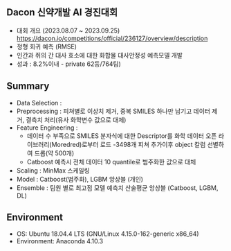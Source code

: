 ## Dacon 신약개발 AI 경진대회

- 대회 개요 (2023.08.07 ~ 2023.09.25) https://dacon.io/competitions/official/236127/overview/description
- 정형 회귀 예측 (RMSE)
- 인간과 쥐의 간 대사 효소에 대한 화합물 대사안정성 예측모델 개발 
- 성과 : 8.2%이내 - private 62등/764팀)

## Summary
- Data Selection :
- Preprocessing : 피쳐별로 이상치 제거, 중복 SMILES 하나만 남기고 데이터 제거, 결측치 처리(유사 화학변수 값으로 대체)
- Feature Engineering :
  - 데이터 수 부족으로 SMILES 분자식에 대한 Descriptor를 화학 데이터 오픈 라이브러리(Moredred)로부터 로드 -3498개 피쳐 추가이후 object 칼럼 선별하여 드롭(약 500개)
  - Catboost 예측시 전체 데이터 10 quantile로 범주화한 값으로 대체 
- Scaling : MinMax 스케일링 
- Model : Catboost(범주화), LGBM 앙상블 (개인)
- Ensemble : 팀원 별로 최고점 모델 예측치 산술평균 앙상블 (Catboost, LGBM, DL)

## Environment
- OS: Ubuntu 18.04.4 LTS (GNU/Linux 4.15.0-162-generic x86_64)
- Environment: Anaconda 4.10.3
